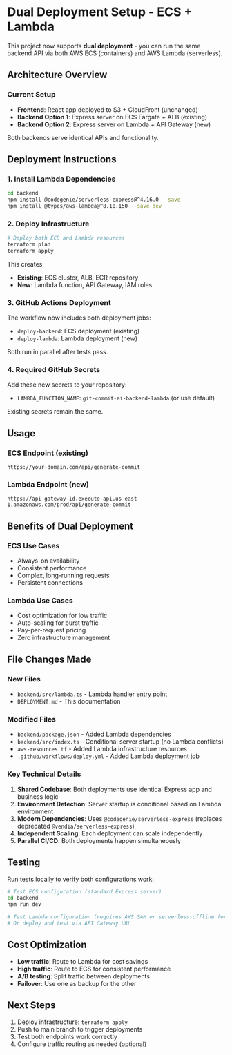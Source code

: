# Dual Deployment Setup - ECS + Lambda

This project now supports **dual deployment** - you can run the same backend API via both AWS ECS (containers) and AWS Lambda (serverless).

## Architecture Overview

### Current Setup
- **Frontend**: React app deployed to S3 + CloudFront (unchanged)
- **Backend Option 1**: Express server on ECS Fargate + ALB (existing)
- **Backend Option 2**: Express server on Lambda + API Gateway (new)

Both backends serve identical APIs and functionality.

## Deployment Instructions

### 1. Install Lambda Dependencies

```bash
cd backend
npm install @codegenie/serverless-express@^4.16.0 --save
npm install @types/aws-lambda@^8.10.150 --save-dev
```

### 2. Deploy Infrastructure

```bash
# Deploy both ECS and Lambda resources
terraform plan
terraform apply
```

This creates:
- **Existing**: ECS cluster, ALB, ECR repository
- **New**: Lambda function, API Gateway, IAM roles

### 3. GitHub Actions Deployment

The workflow now includes both deployment jobs:
- `deploy-backend`: ECS deployment (existing)
- `deploy-lambda`: Lambda deployment (new)

Both run in parallel after tests pass.

### 4. Required GitHub Secrets

Add these new secrets to your repository:
- `LAMBDA_FUNCTION_NAME`: `git-commit-ai-backend-lambda` (or use default)

Existing secrets remain the same.

## Usage

### ECS Endpoint (existing)
```
https://your-domain.com/api/generate-commit
```

### Lambda Endpoint (new)
```
https://api-gateway-id.execute-api.us-east-1.amazonaws.com/prod/api/generate-commit
```

## Benefits of Dual Deployment

### ECS Use Cases
- Always-on availability
- Consistent performance
- Complex, long-running requests
- Persistent connections

### Lambda Use Cases  
- Cost optimization for low traffic
- Auto-scaling for burst traffic
- Pay-per-request pricing
- Zero infrastructure management

## File Changes Made

### New Files
- `backend/src/lambda.ts` - Lambda handler entry point
- `DEPLOYMENT.md` - This documentation

### Modified Files
- `backend/package.json` - Added Lambda dependencies
- `backend/src/index.ts` - Conditional server startup (no Lambda conflicts)
- `aws-resources.tf` - Added Lambda infrastructure resources
- `.github/workflows/deploy.yml` - Added Lambda deployment job

### Key Technical Details

1. **Shared Codebase**: Both deployments use identical Express app and business logic
2. **Environment Detection**: Server startup is conditional based on Lambda environment
3. **Modern Dependencies**: Uses `@codegenie/serverless-express` (replaces deprecated `@vendia/serverless-express`)
4. **Independent Scaling**: Each deployment can scale independently
5. **Parallel CI/CD**: Both deployments happen simultaneously

## Testing

Run tests locally to verify both configurations work:

```bash
# Test ECS configuration (standard Express server)
cd backend
npm run dev

# Test Lambda configuration (requires AWS SAM or serverless-offline for local testing)
# Or deploy and test via API Gateway URL
```

## Cost Optimization

- **Low traffic**: Route to Lambda for cost savings
- **High traffic**: Route to ECS for consistent performance  
- **A/B testing**: Split traffic between deployments
- **Failover**: Use one as backup for the other

## Next Steps

1. Deploy infrastructure: `terraform apply`
2. Push to main branch to trigger deployments
3. Test both endpoints work correctly
4. Configure traffic routing as needed (optional)